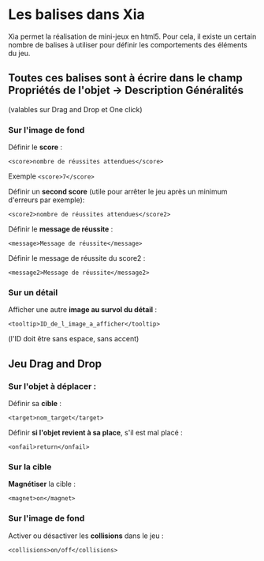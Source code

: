 
Les balises dans Xia
=====
Xia permet la réalisation de mini-jeux en html5. Pour cela, il existe un certain nombre de balises à utiliser pour définir les comportements des éléments du jeu.

Toutes ces balises sont à écrire dans le champ **Propriétés de l'objet -> Description**
Généralités
----
(valables sur Drag and Drop et One click)

### Sur l'image de fond

Définir le **score** : <pre>`<score>nombre de réussites attendues</score>`</pre>
Exemple `<score>7</score>`

Définir un **second score** (utile pour arrêter le jeu après un minimum d'erreurs par exemple): <pre>`<score2>nombre de réussites attendues</score2>`</pre>

Définir le **message de réussite** : <pre>`<message>Message de réussite</message>`</pre>

Définir le message de réussite du score2 : <pre>`<message2>Message de réussite</message2>`</pre>

### Sur un détail

Afficher une autre **image au survol du détail** : <pre>`<tooltip>ID_de_l_image_a_afficher</tooltip>`</pre>
(l'ID doit être sans espace, sans accent)

Jeu Drag and Drop
----
### Sur l'objet à déplacer :

Définir sa **cible** : <pre>`<target>nom_target</target>`</pre>

Définir **si l'objet revient à sa place**, s'il est mal placé : <pre>`<onfail>return</onfail>`</pre>

### Sur la cible

**Magnétiser** la cible : <pre>`<magnet>on</magnet>`</pre>

### Sur l'image de fond

Activer ou désactiver les **collisions** dans le jeu : <pre>`<collisions>on/off</collisions>`</pre>
